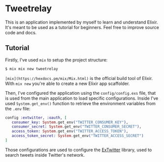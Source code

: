 # Tweetrelay
This is an application implemented by myself to learn and understand Elixir.
It's meant to be used as a tutorial for beginners.
Feel free to improve source code and docs.

## Tutorial
Firstly, I've used `mix` to setup the project structure:

```bash
$ mix mix new tweetrelay
```

`[mix](https://hexdocs.pm/mix/Mix.html)` is the official build tool of Elixir.
With `mix new` you're able to create a new Elixir app scaffolder.

Then, I've configured the application using the `config/config.exs` file, that is used from the main application to load specific configurations.
Inside I've used `System.get_env()` function to retrieve the environment variables from the `.env` file:

```elixir
config :extwitter, :oauth, [
   consumer_key: System.get_env("TWITTER_CONSUMER_KEY"),
   consumer_secret: System.get_env("TWITTER_CONSUMER_SECRET"),
   access_token: System.get_env("TWITTER_ACCESS_TOKEN"),
   access_token_secret: System.get_env("TWITTER_ACCESS_SECRET")
]
```

Those configurations are used to configure the [ExTwitter](https://github.com/parroty/extwitter) library, used to search tweets inside Twitter's network.
